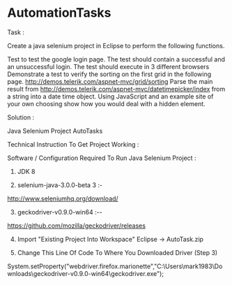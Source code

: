 # AutomationTasks

Task :

Create a java selenium project in Eclipse to perform the following functions.
 
Test to test the google login page.
The test should contain a successful and an unsuccessful login.
The test should execute in 3 different browsers
Demonstrate a test to verify the sorting on the first grid in the following page. http://demos.telerik.com/aspnet-mvc/grid/sorting
Parse the main result from http://demos.telerik.com/aspnet-mvc/datetimepicker/index from a string into a date time object.
Using JavaScript and an example site of your own choosing show how you would deal with a hidden element.
 
 
 Solution :
 
 Java Selenium Project AutoTasks
 
 
 Technical Instruction To Get Project Working :
 
 Software / Configuration Required To Run Java Selenium Project :

1. JDK 8

2. selenium-java-3.0.0-beta 3 :-

http://www.seleniumhq.org/download/ 

3. geckodriver-v0.9.0-win64 :--

https://github.com/mozilla/geckodriver/releases

4. Import "Existing Project Into Workspace" Eclipse -> AutoTask.zip

5. Change This Line Of Code To Where You Downloaded Driver (Step 3) 

System.setProperty("webdriver.firefox.marionette","C:\\Users\\mark1983\\Downloads\\geckodriver-v0.9.0-win64\\geckodriver.exe");


